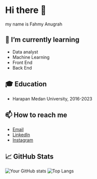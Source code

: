 # Hi there 👋
my name is Fahmy Anugrah

## 🌱 I’m currently learning
- Data analyst
- Machine Learning
- Front End
- Back End

## 🎓 Education
- Harapan Medan University, 2016-2023

## 📫 How to reach me
- [Email](mailto:fahmirty@gmail.com)
- [LinkedIn](https://linkedin.com/in/fahmy-anugrah/)
- [Instagram](https://instagram.com/famiredoooo)

## 📈 GitHub Stats
![Your GitHub stats](https://github-readme-stats.vercel.app/api?username=yourusername&show_icons=true&theme=radical)
![Top Langs](https://github-readme-stats.vercel.app/api/top-langs/?username=yourusername&layout=compact)
<!--
**skr-g16/skr-g16** is a ✨ _special_ ✨ repository because its `README.md` (this file) appears on your GitHub profile.

Here are some ideas to get you started:

- 🔭 I’m currently working on ...
- 🌱 I’m currently learning ...
- 👯 I’m looking to collaborate on ...
- 🤔 I’m looking for help with ...
- 💬 Ask me about ...

- 😄 Pronouns: ...
- ⚡ Fun fact: ...
-->
